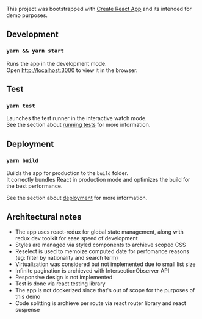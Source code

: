This project was bootstrapped with [Create React App](https://github.com/facebook/create-react-app) and its intended for demo purposes.

## Development

### `yarn && yarn start`

Runs the app in the development mode.<br />
Open [http://localhost:3000](http://localhost:3000) to view it in the browser.

## Test

### `yarn test`

Launches the test runner in the interactive watch mode.<br />
See the section about [running tests](https://facebook.github.io/create-react-app/docs/running-tests) for more information.

## Deployment

### `yarn build`

Builds the app for production to the `build` folder.<br />
It correctly bundles React in production mode and optimizes the build for the best performance.

See the section about [deployment](https://facebook.github.io/create-react-app/docs/deployment) for more information.

## Architectural notes

- The app uses react-redux for global state management, along with redux dev toolkit for ease speed of development
- Styles are managed via styled components to archieve scoped CSS
- Reselect is used to memoize computed date for perfomance reasons (eg: filter by nationality and search term)
- Virtualization was considered but not implemented due to small list size
- Infinite pagination is archieved with IntersectionObserver API
- Responsive design is not implemented
- Test is done via react testing library
- The app is not dockerized since that's out of scope for the purposes of this demo
- Code splitting is archieve per route via react router library and react suspense
